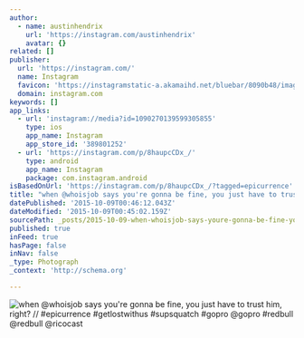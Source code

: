 ```yaml
---
author:
  - name: austinhendrix
    url: 'https://instagram.com/austinhendrix'
    avatar: {}
related: []
publisher:
  url: 'https://instagram.com/'
  name: Instagram
  favicon: 'https://instagramstatic-a.akamaihd.net/bluebar/8090b48/images/ico/favicon.ico'
  domain: instagram.com
keywords: []
app_links:
  - url: 'instagram://media?id=1090270139599305855'
    type: ios
    app_name: Instagram
    app_store_id: '389801252'
  - url: 'https://instagram.com/p/8haupcCDx_/'
    type: android
    app_name: Instagram
    package: com.instagram.android
isBasedOnUrl: 'https://instagram.com/p/8haupcCDx_/?tagged=epicurrence'
title: "when @whoisjob says you're gonna be fine, you just have to trust him, right? // #epicurrence #getlostwithus #supsquatch #gopro @gopro #redbull @redbull @ricocast"
datePublished: '2015-10-09T00:46:12.043Z'
dateModified: '2015-10-09T00:45:02.159Z'
sourcePath: _posts/2015-10-09-when-whoisjob-says-youre-gonna-be-fine-you-just-have-to-t.md
published: true
inFeed: true
hasPage: false
inNav: false
_type: Photograph
_context: 'http://schema.org'

---
```

![when &commat;whoisjob says you're gonna be fine&comma; you just have to trust him&comma; right&quest; &sol;&sol; &num;epicurrence &num;getlostwithus &num;supsquatch &num;gopro &commat;gopro &num;redbull &commat;redbull &commat;ricocast](https://scontent.cdninstagram.com/hphotos-xfa1/t51.2885-15/e15/12145052_1509472779371227_129727051_n.jpg)
